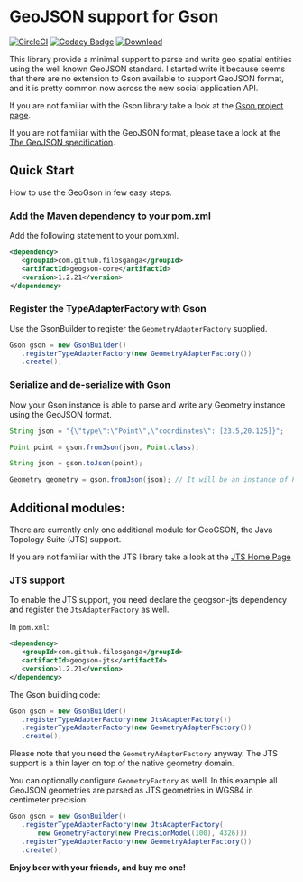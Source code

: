 GeoJSON support for Gson
====================================
[![CircleCI](https://circleci.com/gh/seanrl/geogson.svg?style=svg)](https://circleci.com/gh/seanrl/geogson)
[![Codacy Badge](https://api.codacy.com/project/badge/grade/adc1d942b0c84f7893fd2fa5afdf0dfd)](https://www.codacy.com/app/me_62/geogson)
[![Download](https://api.bintray.com/packages/filosganga/maven/geogson/images/download.svg)](https://bintray.com/filosganga/maven/geogson/_latestVersion)

This library provide a minimal support to parse and write geo spatial entities
using the well known GeoJSON standard. I started write it because seems that
there are no extension to Gson available to support GeoJSON format, and it is
pretty common now across the new social application API.

If you are not familiar with the Gson library take a look at the [Gson project page](https://code.google.com/p/google-gson/).

If you are not familiar with the GeoJSON format, please take a look at the [The GeoJSON specification](http://geojson.org/geojson-spec.html).


## Quick Start
How to use the GeoGson in few easy steps.

### Add the Maven dependency to your pom.xml
Add the following statement to your pom.xml.

```xml
<dependency>
   <groupId>com.github.filosganga</groupId>
   <artifactId>geogson-core</artifactId>
   <version>1.2.21</version>
</dependency>
```

### Register the TypeAdapterFactory with Gson
Use the GsonBuilder to register the ``GeometryAdapterFactory`` supplied.

```java
Gson gson = new GsonBuilder()
   .registerTypeAdapterFactory(new GeometryAdapterFactory())
   .create();
```

### Serialize and de-serialize with Gson
Now your Gson instance is able to parse and write any Geometry instance using
the GeoJSON format.

```java
String json = "{\"type\":\"Point\",\"coordinates\": [23.5,20.125]}";

Point point = gson.fromJson(json, Point.class);

String json = gson.toJson(point);

Geometry geometry = gson.fromJson(json); // It will be an instance of Point.
```

## Additional modules:
There are currently only one additional module for GeoGSON, the Java Topology
Suite (JTS) support.

If you are not familiar with the JTS library take a look at the [JTS Home Page](http://www.tsusiatsoftware.net/jts/main.html)

### JTS support
To enable the JTS support, you need declare the geogson-jts dependency and
register the ``JtsAdapterFactory`` as well.

In ``pom.xml``:

```xml
<dependency>
   <groupId>com.github.filosganga</groupId>
   <artifactId>geogson-jts</artifactId>
   <version>1.2.21</version>
</dependency>
```

The Gson building code:

```java
Gson gson = new GsonBuilder()
   .registerTypeAdapterFactory(new JtsAdapterFactory())
   .registerTypeAdapterFactory(new GeometryAdapterFactory())
   .create();
```

Please note that you need the ``GeometryAdapterFactory`` anyway. The JTS
support is a thin layer on top of the native geometry domain.

You can optionally configure ``GeometryFactory`` as well. In this example all 
GeoJSON geometries are parsed as JTS geometries in WGS84 in centimeter precision:

```java
Gson gson = new GsonBuilder()
   .registerTypeAdapterFactory(new JtsAdapterFactory(
       new GeometryFactory(new PrecisionModel(100), 4326)))
   .registerTypeAdapterFactory(new GeometryAdapterFactory())
   .create();
```

**Enjoy beer with your friends, and buy me one!**

